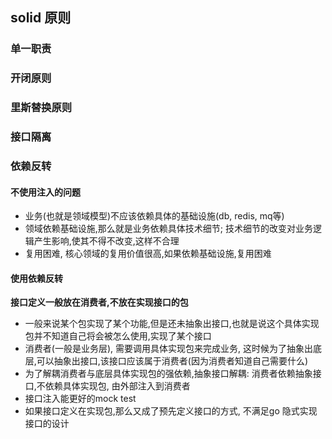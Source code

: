 ## solid 原则

### 单一职责

### 开闭原则

### 里斯替换原则

### 接口隔离

### 依赖反转
#### 不使用注入的问题
* 业务(也就是领域模型)不应该依赖具体的基础设施(db, redis, mq等)
* 领域依赖基础设施,那么就是业务依赖具体技术细节; 技术细节的改变对业务逻辑产生影响,使其不得不改变,这样不合理
* 复用困难, 核心领域的复用价值很高,如果依赖基础设施,复用困难

#### 使用依赖反转
**接口定义一般放在消费者,不放在实现接口的包**
* 一般来说某个包实现了某个功能,但是还未抽象出接口,也就是说这个具体实现包并不知道自己将会被怎么使用,实现了某个接口
* 消费者(一般是业务层), 需要调用具体实现包来完成业务, 这时候为了抽象出底层,可以抽象出接口,该接口应该属于消费者(因为消费者知道自己需要什么)
* 为了解耦消费者与底层具体实现包的强依赖,抽象接口解耦: 消费者依赖抽象接口,不依赖具体实现包, 由外部注入到消费者
* 接口注入能更好的mock test
* 如果接口定义在实现包,那么又成了预先定义接口的方式, 不满足go 隐式实现接口的设计